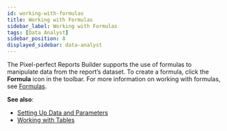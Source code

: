 ```yaml
---
id: working-with-formulas
title: Working with Formulas
sidebar_label: Working with Formulas
tags: [Data Analyst]
sidebar_position: 8
displayed_sidebar: data-analyst
---
```

<div style={{textAlign: "justify"}}>



The Pixel-perfect Reports Builder supports the use of formulas to manipulate data from the report’s dataset. To create a formula, click the **Formula** icon in the toolbar. For more information on working with formulas, see [Formulas](../05-Working%20with%20Data/Datasets/03-Analyze/10-Formula%20Builder/overview-of-formula-builder.md).

**See also**:
- [Setting Up Data and Parameters](data-and-parameters.md)
- [Working with Tables](tables.md)

</div>